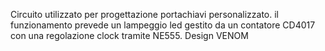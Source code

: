 Circuito utilizzato per progettazione portachiavi personalizzato. il funzionamento prevede un lampeggio led gestito da un contatore CD4017 con una regolazione clock tramite NE555. Design VENOM
